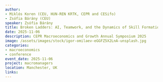 ```yaml
---
author:
- Miklós Koren (CEU, HUN-REN KRTK, CEPR and CESifo)
- Zsófia Bárány (CEU)
speaker: Zsófia Bárány
title: Broken Ladders: AI, Teamwork, and the Dynamics of Skill Formation in the Workplace
date: 2025-11-06
description: CEPR Macroeconomics and Growth Annual Symposium 2025
image: /assets/images/stock/igor-omilaev-eGGFZ5X2LnA-unsplash.jpg
categories: 
- macroeconomics
- conference
event_date: 2025-11-06
project: macromanagers
location: Manchester, UK
links:
---
```


